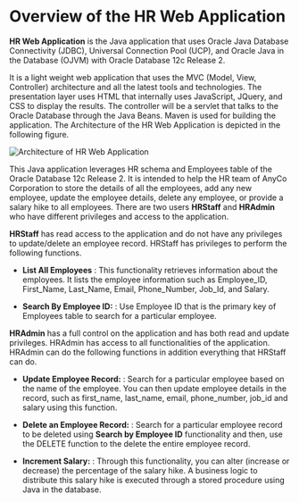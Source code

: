 # Overview of the HR Web Application 
 
**HR Web Application** is the Java application that uses Oracle Java Database Connectivity (JDBC), Universal Connection Pool (UCP), and Oracle Java in the Database (OJVM) with Oracle Database 12c Release 2. 

It is a light weight web application that uses the MVC (Model, View, Controller) architecture and all the latest tools and technologies.  The presentation layer uses HTML that internally uses JavaScript, JQuery, and CSS to display the results.  The controller will be a servlet that talks to the Oracle Database through the Java Beans.  Maven is used for building the application. The Architecture of the HR Web Application is depicted in the following figure. 

![Architecture of HR Web Application](https://github.com/oracle/oracle-db-examples/blob/master/java/HRWebApp/HRWebApp_Architecture.jpg)

This Java application leverages HR schema and Employees table of the Oracle Database 12c Release 2.  It is intended to help the HR team of AnyCo Corporation to store the details of all the employees, add any new employee, update the employee details, delete any employee, or provide a salary hike to all employees.  There are two users **HRStaff** and **HRAdmin** who have different privileges and access to the application. 

**HRStaff** has read access to the application and do not have any privileges to update/delete an employee record.  HRStaff has privileges to perform the following functions. 

* **List All Employees** : 
This functionality retrieves information about the employees. It lists the employee information such as Employee_ID, First_Name, Last_Name, Email, Phone_Number, Job_Id, and Salary. 

* **Search By Employee ID:** : 
Use Employee ID that is the primary key of Employees table to search for a particular employee.

**HRAdmin** has a full control on the application and has both read and update privileges.  HRAdmin has access to all functionalities of the application.  HRAdmin can do the following functions in addition everything that HRStaff can do. 

* **Update Employee Record:** : 
Search for a particular employee based on the name of the employee. You can then update employee details in the record, such as first_name, last_name, email, phone_number, job_id and salary using this function.

* **Delete an Employee Record:** : 
Search for a particular employee record to be deleted using **Search by Employee ID** functionality and then, use the DELETE function to the delete the entire employee record. 

* **Increment Salary:** : 
Through this functionality, you can alter (increase or decrease) the percentage of the salary hike. A business logic to distribute this salary hike is executed through a stored procedure using Java in the database. 









